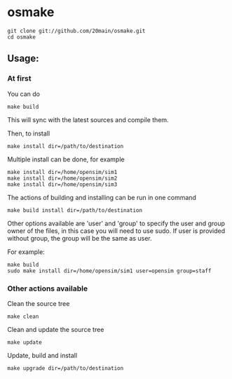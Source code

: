 # osmake

	git clone git://github.com/20main/osmake.git
	cd osmake

## Usage:

### At first

You can do

	make build

This will sync with the latest sources and compile them.

Then, to install

	make install dir=/path/to/destination

Multiple install can be done, for example

	make install dir=/home/opensim/sim1
    make install dir=/home/opensim/sim2
    make install dir=/home/opensim/sim3

The actions of building and installing can be run in one command

	make build install dir=/path/to/destination

Other options available are 'user' and 'group' to specify the user and group owner of the files, in this case you will need to use sudo.
If user is provided without group, the group will be the same as user.

For example:

	make build
	sudo make install dir=/home/opensim/sim1 user=opensim group=staff

### Other actions available

Clean the source tree

	make clean

Clean and update the source tree

	make update

Update, build and install

	make upgrade dir=/path/to/destination

